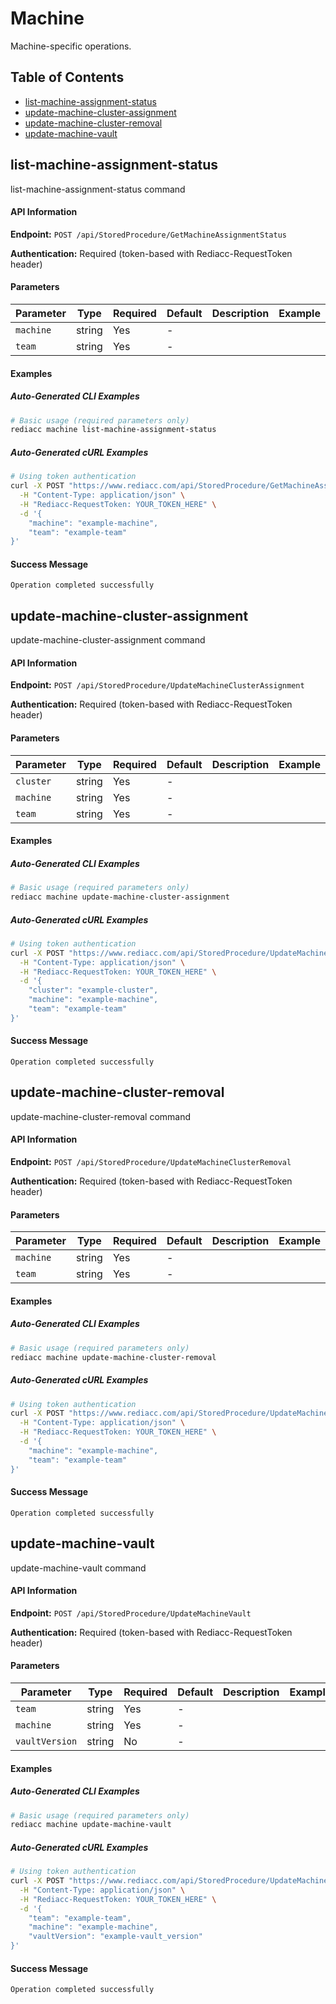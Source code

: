 # Machine

Machine-specific operations.

## Table of Contents

- [list-machine-assignment-status](#list-machine-assignment-status)
- [update-machine-cluster-assignment](#update-machine-cluster-assignment)
- [update-machine-cluster-removal](#update-machine-cluster-removal)
- [update-machine-vault](#update-machine-vault)

## list-machine-assignment-status

list-machine-assignment-status command

#### API Information

**Endpoint:** `POST /api/StoredProcedure/GetMachineAssignmentStatus`

**Authentication:** Required (token-based with Rediacc-RequestToken header)

#### Parameters

| Parameter | Type | Required | Default | Description | Example |
|-----------|------|----------|---------|-------------|---------|
| `machine` | string | Yes | - |  |  |
| `team` | string | Yes | - |  |  |


#### Examples

##### Auto-Generated CLI Examples

```bash
# Basic usage (required parameters only)
rediacc machine list-machine-assignment-status
```

##### Auto-Generated cURL Examples

```bash
# Using token authentication
curl -X POST "https://www.rediacc.com/api/StoredProcedure/GetMachineAssignmentStatus" \
  -H "Content-Type: application/json" \
  -H "Rediacc-RequestToken: YOUR_TOKEN_HERE" \
  -d '{
    "machine": "example-machine",
    "team": "example-team"
}'
```

#### Success Message

`Operation completed successfully`

## update-machine-cluster-assignment

update-machine-cluster-assignment command

#### API Information

**Endpoint:** `POST /api/StoredProcedure/UpdateMachineClusterAssignment`

**Authentication:** Required (token-based with Rediacc-RequestToken header)

#### Parameters

| Parameter | Type | Required | Default | Description | Example |
|-----------|------|----------|---------|-------------|---------|
| `cluster` | string | Yes | - |  |  |
| `machine` | string | Yes | - |  |  |
| `team` | string | Yes | - |  |  |


#### Examples

##### Auto-Generated CLI Examples

```bash
# Basic usage (required parameters only)
rediacc machine update-machine-cluster-assignment
```

##### Auto-Generated cURL Examples

```bash
# Using token authentication
curl -X POST "https://www.rediacc.com/api/StoredProcedure/UpdateMachineClusterAssignment" \
  -H "Content-Type: application/json" \
  -H "Rediacc-RequestToken: YOUR_TOKEN_HERE" \
  -d '{
    "cluster": "example-cluster",
    "machine": "example-machine",
    "team": "example-team"
}'
```

#### Success Message

`Operation completed successfully`

## update-machine-cluster-removal

update-machine-cluster-removal command

#### API Information

**Endpoint:** `POST /api/StoredProcedure/UpdateMachineClusterRemoval`

**Authentication:** Required (token-based with Rediacc-RequestToken header)

#### Parameters

| Parameter | Type | Required | Default | Description | Example |
|-----------|------|----------|---------|-------------|---------|
| `machine` | string | Yes | - |  |  |
| `team` | string | Yes | - |  |  |


#### Examples

##### Auto-Generated CLI Examples

```bash
# Basic usage (required parameters only)
rediacc machine update-machine-cluster-removal
```

##### Auto-Generated cURL Examples

```bash
# Using token authentication
curl -X POST "https://www.rediacc.com/api/StoredProcedure/UpdateMachineClusterRemoval" \
  -H "Content-Type: application/json" \
  -H "Rediacc-RequestToken: YOUR_TOKEN_HERE" \
  -d '{
    "machine": "example-machine",
    "team": "example-team"
}'
```

#### Success Message

`Operation completed successfully`

## update-machine-vault

update-machine-vault command

#### API Information

**Endpoint:** `POST /api/StoredProcedure/UpdateMachineVault`

**Authentication:** Required (token-based with Rediacc-RequestToken header)

#### Parameters

| Parameter | Type | Required | Default | Description | Example |
|-----------|------|----------|---------|-------------|---------|
| `team` | string | Yes | - |  |  |
| `machine` | string | Yes | - |  |  |
| `vaultVersion` | string | No | - |  |  |


#### Examples

##### Auto-Generated CLI Examples

```bash
# Basic usage (required parameters only)
rediacc machine update-machine-vault
```

##### Auto-Generated cURL Examples

```bash
# Using token authentication
curl -X POST "https://www.rediacc.com/api/StoredProcedure/UpdateMachineVault" \
  -H "Content-Type: application/json" \
  -H "Rediacc-RequestToken: YOUR_TOKEN_HERE" \
  -d '{
    "team": "example-team",
    "machine": "example-machine",
    "vaultVersion": "example-vault_version"
}'
```

#### Success Message

`Operation completed successfully`


